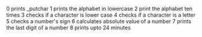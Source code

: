 0 prints _putchar
1 prints the alphabet in lowercase
2 print the alphabet ten times
3 checks if a character is lower case
4 checks if a character is a letter
5 checks a number's sign
6 calculates absolute value of a number
7 prints the last digit of a number
8 prints upto 24 minutes
